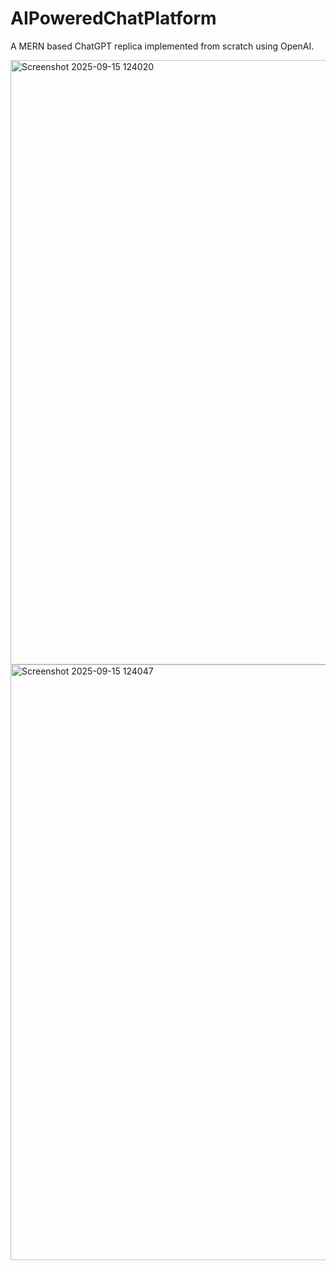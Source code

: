 # AIPoweredChatPlatform
A MERN based ChatGPT replica implemented from scratch using OpenAI.

<img width="1452" height="967" alt="Screenshot 2025-09-15 124020" src="https://github.com/user-attachments/assets/83ba617d-a497-41e3-987c-a706b9ab8f24" />

<img width="1467" height="953" alt="Screenshot 2025-09-15 124047" src="https://github.com/user-attachments/assets/e74e702e-1ebc-4544-9ed9-47400a47818d" />
